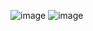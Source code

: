 ![image](https://github.com/MoustAhmed/E-commerce-Website/assets/121663630/1d17455e-38b2-4cc9-8953-afbe03fe7e0d)
![image](https://github.com/MoustAhmed/E-commerce-Website/assets/121663630/670d8418-741c-4429-a6c1-93cfd792a728)
